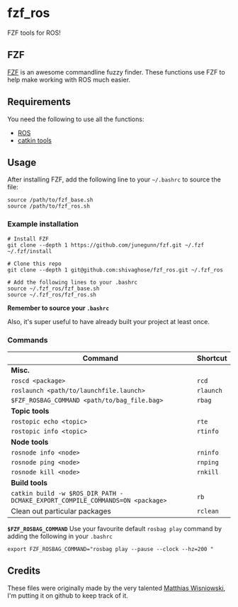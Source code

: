 # fzf_ros
FZF tools for ROS!

## FZF
[FZF](https://github.com/junegunn/fzf) is an awesome commandline fuzzy finder. These functions use FZF to help make working with ROS much easier.

## Requirements
You need the following to use all the functions:

* [ROS](http://www.ros.org/)
* [catkin tools](https://catkin-tools.readthedocs.org/en/latest/) 

## Usage
After installing FZF, add the following line to your `~/.bashrc` to source the file:
```
source /path/to/fzf_base.sh
source /path/to/fzf_ros.sh
```

### Example installation
```
# Install FZF
git clone --depth 1 https://github.com/junegunn/fzf.git ~/.fzf
~/.fzf/install

# Clone this repo
git clone --depth 1 git@github.com:shivaghose/fzf_ros.git ~/.fzf_ros

# Add the following lines to your .bashrc
source ~/.fzf_ros/fzf_base.sh
source ~/.fzf_ros/fzf_ros.sh

```

**Remember to source your `.bashrc`**

Also, it's super useful to have already built your project at least once.

### Commands
 Command | Shortcut |
----|----|
**Misc.** | |
`roscd <package>` | `rcd` |
`roslaunch <path/to/launchfile.launch>` | `rlaunch` |
`$FZF_ROSBAG_COMMAND <path/to/bag_file.bag>` | `rbag` |
**Topic tools** | |
`rostopic echo <topic>` | `rte` |
`rostopic info <topic>` | `rtinfo` |
**Node tools** | |
`rosnode info <node>` | `rninfo`|
`rosnode ping <node>` | `rnping`|
`rosnode kill <node>` | `rnkill`|
**Build tools** | |
`catkin build -w $ROS_DIR_PATH -DCMAKE_EXPORT_COMPILE_COMMANDS=ON <package>` | `rb`
Clean out particular packages | `rclean`|

**`$FZF_ROSBAG_COMMAND`**
Use your favourite default `rosbag play` command by adding the following in your `.bashrc`
```
export FZF_ROSBAG_COMMAND="rosbag play --pause --clock --hz=200 "
```


## Credits
These files were originally made by the very talented [Matthias Wisniowski](https://github.com/mwisniowski), I'm putting it on github to keep track of it.


